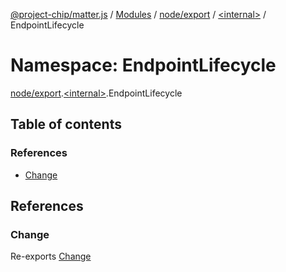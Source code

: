 [@project-chip/matter.js](../README.md) / [Modules](../modules.md) / [node/export](node_export.md) / [\<internal\>](node_export._internal_.md) / EndpointLifecycle

# Namespace: EndpointLifecycle

[node/export](node_export.md).[\<internal\>](node_export._internal_.md).EndpointLifecycle

## Table of contents

### References

- [Change](node_export._internal_.EndpointLifecycle.md#change)

## References

### Change

Re-exports [Change](../enums/node_export._internal_.Change.md)
